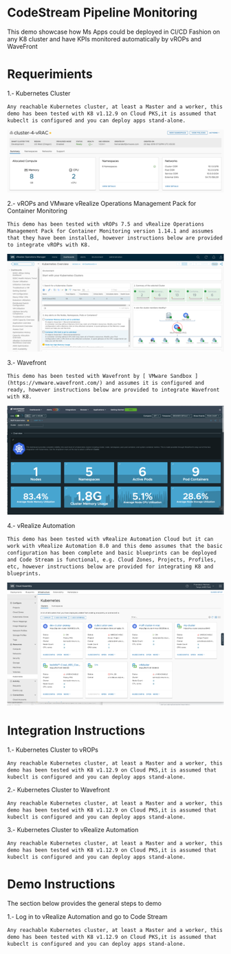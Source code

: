 # CodeStream Pipeline Monitoring
This demo showcase how Ms Apps could be deployed in CI/CD Fashion on any K8 cluster and have KPIs monitored automatically by vROPs and WaveFront

# Requerimients

1.- Kubernetes Cluster
 
	Any reachable Kubernetes cluster, at least a Master and a worker, this demo has been tested with K8 v1.12.9 on Cloud PKS,it is assumed that kubeclt is configured and you can deploy apps stand-alone.
  
   ![K8-Cluster](https://github.com/moffzilla/usps-central-sddc-se/blob/master/media/kubernetes-cluster.png)
  
2.- vROPs and VMware vRealize Operations Management Pack for Container Monitoring
 
	This demo has been tested with vROPs 7.5 and vRealize Operations Management Pack for Container Monitoring version 1.14.1 and assumes that they have been installed, however instructions below are provided to integrate vROPs with K8.
  
  ![vrops](https://github.com/moffzilla/usps-central-sddc-se/blob/master/media/vrops.png)
  
3.- Wavefront
 
	This demo has been tested with Wavefront by [ VMware Sandbox ](https://vmware.wavefront.com/) and assumes it is configured and ready, however instructions below are provided to integrate Wavefront with K8.

![Wavefront](https://github.com/moffzilla/usps-central-sddc-se/blob/master/media/wavefront.png)
  
4.- vRealize Automation
 
	This demo has been tested with vRealize Automation Cloud but it can work with vRealize Automation 8.0 and this demo assumes that the basic configuration has been complete and basic blueprints can be deployed and Code Stream is functional, e.g. Cloud Zones, Projects, Profiles, etc, however instructions below are provided for integrating K8 and blueprints. 
  
  ![vRA](https://github.com/moffzilla/usps-central-sddc-se/blob/master/media/vRA-k8.png)
  
# Integration Instructions

1.- Kubernetes Cluster to vROPs
 
	Any reachable Kubernetes cluster, at least a Master and a worker, this demo has been tested with K8 v1.12.9 on Cloud PKS,it is assumed that kubeclt is configured and you can deploy apps stand-alone.
  
2.- Kubernetes Cluster to Wavefront
 
	Any reachable Kubernetes cluster, at least a Master and a worker, this demo has been tested with K8 v1.12.9 on Cloud PKS,it is assumed that kubeclt is configured and you can deploy apps stand-alone.
  
3.- Kubernetes Cluster to vRealize Automation 
 
	Any reachable Kubernetes cluster, at least a Master and a worker, this demo has been tested with K8 v1.12.9 on Cloud PKS,it is assumed that kubeclt is configured and you can deploy apps stand-alone.
  
# Demo Instructions

The section below provides the general steps to demo

1.- Log in to vRealize Automation and go to Code Stream
 
	Any reachable Kubernetes cluster, at least a Master and a worker, this demo has been tested with K8 v1.12.9 on Cloud PKS,it is assumed that kubeclt is configured and you can deploy apps stand-alone.
